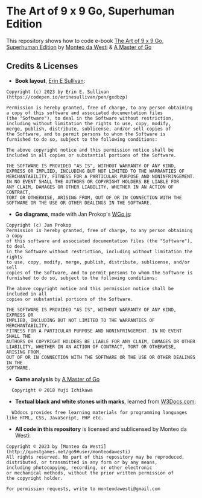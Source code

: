 # The Art of 9 x 9 Go, Superhuman Edition
This repository shows how to code e-book [The Art of 9 x 9 Go, Superhuman Edition](https://9x9go.github.io/superhuman/icover.html) by [Monteo da Westi](http://questgames.net/go9#user/monteodawesti) & [A Master of Go](https://new3rs.github.io/a_master_of_go/index.html)

## Credits & Licenses
- __Book layout__, [Erin E Sullivan](https://codepen.io/erinesullivan/pen/gxdbzp): 
```
Copyright (c) 2023 by Erin E. Sullivan (https://codepen.io/erinesullivan/pen/gxdbzp)

Permission is hereby granted, free of charge, to any person obtaining
a copy of this software and associated documentation files
(the "Software"), to deal in the Software without restriction,
including without limitation the rights to use, copy, modify,
merge, publish, distribute, sublicense, and/or sell copies of
the Software, and to permit persons to whom the Software is
furnished to do so, subject to the following conditions:

The above copyright notice and this permission notice shall be
included in all copies or substantial portions of the Software.

THE SOFTWARE IS PROVIDED "AS IS", WITHOUT WARRANTY OF ANY KIND,
EXPRESS OR IMPLIED, INCLUDING BUT NOT LIMITED TO THE WARRANTIES OF
MERCHANTABILITY, FITNESS FOR A PARTICULAR PURPOSE AND NONINFRINGEMENT.
IN NO EVENT SHALL THE AUTHORS OR COPYRIGHT HOLDERS BE LIABLE FOR
ANY CLAIM, DAMAGES OR OTHER LIABILITY, WHETHER IN AN ACTION OF CONTRACT,
TORT OR OTHERWISE, ARISING FROM, OUT OF OR IN CONNECTION WITH THE
SOFTWARE OR THE USE OR OTHER DEALINGS IN THE SOFTWARE.
```
  
- __Go diagrams__, made with Jan Prokop's [WGo.js](http://wgo.waltheri.net/): 
```
Copyright (c) Jan Prokop
Permission is hereby granted, free of charge, to any person obtaining a copy
of this software and associated documentation files (the "Software"), to deal
in the Software without restriction, including without limitation the rights
to use, copy, modify, merge, publish, distribute, sublicense, and/or sell
copies of the Software, and to permit persons to whom the Software is
furnished to do so, subject to the following conditions:

The above copyright notice and this permission notice shall be included in all
copies or substantial portions of the Software.

THE SOFTWARE IS PROVIDED "AS IS", WITHOUT WARRANTY OF ANY KIND, EXPRESS OR
IMPLIED, INCLUDING BUT NOT LIMITED TO THE WARRANTIES OF MERCHANTABILITY,
FITNESS FOR A PARTICULAR PURPOSE AND NONINFRINGEMENT. IN NO EVENT SHALL THE
AUTHORS OR COPYRIGHT HOLDERS BE LIABLE FOR ANY CLAIM, DAMAGES OR OTHER
LIABILITY, WHETHER IN AN ACTION OF CONTRACT, TORT OR OTHERWISE, ARISING FROM,
OUT OF OR IN CONNECTION WITH THE SOFTWARE OR THE USE OR OTHER DEALINGS IN THE
SOFTWARE.
```
- __Game analysis__ by [A Master of Go](https://new3rs.github.io/a_master_of_go/index.html)
```
  Copyright © 2018 Yuji Ichikawa
```
- __Textual black and white stones with marks__, learned from [W3Docs.com](https://www.w3docs.com/snippets/css/how-to-add-a-circle-around-a-number-in-css.html):
```
  W3docs provides free learning materials for programming languages
like HTML, CSS, JavaScript, PHP etc.
```

- __All code in this repository__ is licensed and sublicensed by Monteo da Westi:
```
Copyright © 2023 by [Monteo da Westi](http://questgames.net/go9#user/monteodawesti)
All rights reserved. No part of this repository may be reproduced,
distributed, or transmitted in any form or by any means,
including photocopying, recording, or other electronic
or mechanical methods, without the prior written permission of
the copyright holder.

For permission requests, write to monteodawesti@gmail.com
```
  
